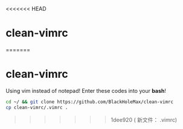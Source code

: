 <<<<<<< HEAD
# clean-vimrc
=======
# clean-vimrc
Using vim instead of notepad! Enter these codes into your **bash**! 
```bash
cd ~/ && git clone https://github.com/BlackHoleMax/clean-vimrc
cp clean-vimrc/.vimrc .
```
>>>>>>> 1dee920 (	新文件：   .vimrc)
